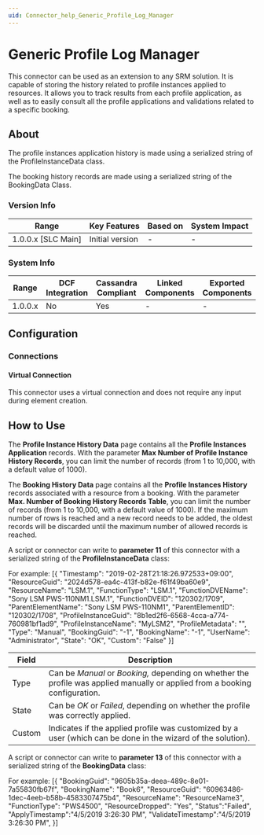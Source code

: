 ```yaml
---
uid: Connector_help_Generic_Profile_Log_Manager
---
```


# Generic Profile Log Manager

This connector can be used as an extension to any SRM solution. It is capable of storing the history related to profile instances applied to resources. It allows you to track results from each profile application, as well as to easily consult all the profile applications and validations related to a specific booking.

## About

The profile instances application history is made using a serialized string of the ProfileInstanceData class.

The booking history records are made using a serialized string of the BookingData Class.

### Version Info

| Range                | Key Features     | Based on     | System Impact     |
|----------------------|------------------|--------------|-------------------|
| 1.0.0.x \[SLC Main\] | Initial version  | \-           | \-                |

### System Info

| Range     | DCF Integration     | Cassandra Compliant     | Linked Components     | Exported Components     |
|-----------|---------------------|-------------------------|-----------------------|-------------------------|
| 1.0.0.x   | No                  | Yes                     | \-                    | \-                      |

## Configuration

### Connections

#### Virtual Connection

This connector uses a virtual connection and does not require any input during element creation.

## How to Use

The **Profile Instance History Data** page contains all the **Profile Instances Application** records. With the parameter **Max Number of Profile Instance History Records**, you can limit the number of records (from 1 to 10,000, with a default value of 1000).

The **Booking History Data** page contains all the **Profile Instances History** records associated with a resource from a booking. With the parameter **Max. Number of Booking History Records Table**, you can limit the number of records (from 1 to 10,000, with a default value of 1000). If the maximum number of rows is reached and a new record needs to be added, the oldest records will be discarded until the maximum number of allowed records is reached.

A script or connector can write to **parameter 11** of this connector with a serialized string of the **ProfileInstanceData** class:

For example: \[{ "Timestamp": "2019-02-28T21:18:26.972533+09:00", "ResourceGuid": "2024d578-ea4c-413f-b82e-f61f49ba60e9", "ResourceName": "LSM.1", "FunctionType": "LSM.1", "FunctionDVEName": "Sony LSM PWS-110NM1.LSM.1", "FunctionDVEID": "120302/1709", "ParentElementName": "Sony LSM PWS-110NM1", "ParentElementID": "120302/1708", "ProfileInstanceGuid": "8b1ed2f6-6568-4cca-a774-760981bf1ad9", "ProfileInstanceName": "MyLSM2", "ProfileMetadata": "", "Type": "Manual", "BookingGuid": "-1", "BookingName": "-1", "UserName": "Administrator", "State": "OK", "Custom": "False" }\]

| **Field** | **Description**                                                                                                              |
|-----------|------------------------------------------------------------------------------------------------------------------------------|
| Type      | Can be *Manual* or *Booking,* depending on whether the profile was applied manually or applied from a booking configuration. |
| State     | Can be *OK* or *Failed*, depending on whether the profile was correctly applied.                                             |
| Custom    | Indicates if the applied profile was customized by a user (which can be done in the wizard of the solution).                 |

A script or connector can write to **parameter 13** of this connector with a serialized string of the **BookingData** class:

For example:
\[{
"BookingGuid": "9605b35a-deea-489c-8e01-7a55830fb67f",
"BookingName": "Book6",
"ResourceGuid": "60963486-1dec-4eeb-b58b-4583307475b4",
"ResourceName": "ResourceName3",
"FunctionType": "PWS4500",
"ResourceDropped": "Yes",
"Status":"Failed",
"ApplyTimestamp":"4/5/2019 3:26:30 PM",
"ValidateTimestamp":"4/5/2019 3:26:30 PM",
}\]
